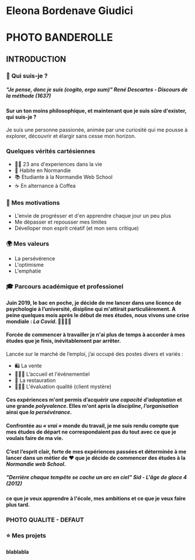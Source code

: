 # **Eleona Bordenave Giudici** 

# PHOTO BANDEROLLE 

## INTRODUCTION

### 🚀 Qui suis-je ?

##### *"Je pense, donc je suis (cogito, ergo sum)"* **René Descartes - Discours de la méthode (1637)**

#### Sur un ton moins philosophique, et maintenant que je suis sûre d'exister, qui suis-je ? 
Je suis une personne passionée, animée par une curiosité qui me pousse à explorer, découvrir et élargir sans cesse mon horizon.

### Quelques vérités cartésiennes

* 👩🏼 23 ans d'experiences dans la vie
* 📍 Habite en Normandie
*  📚 Etudiante à la Normandie Web School
*  ☕ En alternance à Coffea

### 🎯 Mes motivations

* L'envie de progrésser et d'en apprendre chaque jour un peu plus
* Me dépasser et repousser mes limites
* Dévelloper mon esprit créatif (et mon sens critique)

### 🌍 Mes valeurs

* La persévérence
* L'optimisme
* L'emphatie

### 🎓 Parcours académique et professionel 

#### **Juin 2019, le bac en poche, je décide de me lancer dans une licence de psychologie à l’université, disipline qui m'attirait particulièrement. A peine quelques mois après le début de mes études, nous vivons une crise mondiale : _La Covid_.** 👩🏼‍⚕🦠

#### Forcée de commencer à travailler je n'ai plus de temps à accorder à mes études que je finis, inévitablement par arrêter.
Lancée sur le marché de l’emploi, j’ai occupé des postes divers et variés :

* 🛍 La vente
* 👩🏼‍💼 L’accueil et l'événementiel
* 🍷 La restauration
* 🕵🏼‍♀ L'évaluation qualité (client mystère)

#### **Ces expériences m'ont permis d’acquérir une _capacité d’adaptation_ et une grande _polyvalence_. Elles m'ont apris la _discipline_, _l’organisation_ ainsi que _la persévérance_.**

#### Confrontée au _*« vrai »*_ monde du travail, je me suis rendu compte que mes études de départ ne correspondaient pas du tout avec ce que je voulais faire de ma vie. 

#### C’est l’esprit clair, forte de mes expériences passées et **déterminée** à me lancer dans un métier de ❤️ que je décide de commencer des études à la *Normandie web School*.

##### *"Derrière chaque tempête se cache un arc en ciel"* **Sid - L'âge de glace 4 (2012)**

#### ce que je veux apprendre à l'école, mes ambitions et ce que je veux faire plus tard.

### PHOTO QUALITE - DEFAUT

### ⭐️ Mes projets

#### blablabla
